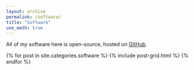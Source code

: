 ```yaml
---
layout: archive
permalink: /software/
title: "Software"
use_math: true
---
```


All of my software here is open-source, hosted on [GitHub](https://github.com/ameliaperry).

<div class="tiles">
{% for post in site.categories.software %}
{% include post-grid.html %}
{% endfor %}
</div><!-- /.tiles -->


